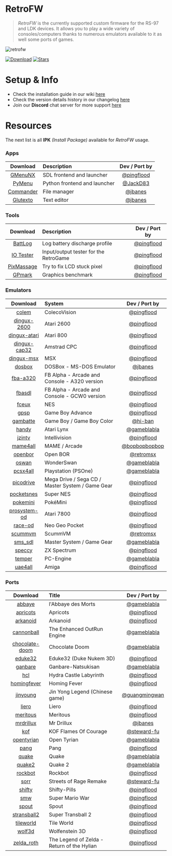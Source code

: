 # RetroFW

> _RetroFW_ is the currently supported custom firmware for the RS-97 and LDK devices. It allows you to play a wide variety of consoles/computers thanks to numerous emulators available to it as well some ports of games.

![retrofw](https://user-images.githubusercontent.com/348516/58355698-a3f68580-7e4b-11e9-9dff-ea1f795ed85c.png)

[![Download](https://img.shields.io/github/release/retrofw/firmware.svg?label=Download%20RetroFW&color=brightgreen)](https://github.com/retrofw/firmware/releases)
[![Stars](https://img.shields.io/github/stars/retrofw/firmware.svg?label=Project%20Stars)](https://github.com/retrofw/firmware/stargazers)

# Setup & Info

- Check the installation guide in our wiki [here](https://github.com/retrofw/firmware/wiki/Install-Firmware)
- Check the version details history in our changelog [here](https://github.com/retrofw/firmware/blob/master/CHANGELOG.md)
- Join our **Discord** chat server for more support [here](https://discord.gg/CX67MCH)

# Resources

The next list is all **IPK** _(Install Package)_ available for _RetroFW_ usage.

### Apps
Download | Description | Dev / Port by
:------:|:------|:------:
[GMenuNX](https://github.com/pingflood/gmenunx/releases/download/latest/gmenunx.ipk) | SDL frontend and launcher | [@pingflood](https://github.com/pingflood)
[PyMenu](https://github.com/JackD83/PyMenu/releases/latest) | Python frontend and launcher | [@JackD83](https://github.com/JackD83)
[Commander](https://drive.google.com/open?id=1jX8oMS4MkHpvluSCbNxR7gvQuhpUEoXQ) | File manager | [@jbanes](https://github.com/jbanes) 
[Glutexto](https://drive.google.com/open?id=1BnNhRvfqMgaHoptp1YDiBeu64LkQ6wNz) | Text editor  | [@jbanes](https://github.com/jbanes) 

### Tools
Download | Description | Dev / Port by
:------:|:------|:------:
[BattLog](https://github.com/pingflood/battlog/releases/download/initial/battlog.ipk) | Log battery discharge profile | [@pingflood](https://github.com/pingflood)
[IO Tester](https://github.com/pingflood/iotester/releases/download/initial/iotester.ipk) | Input/output tester for the RetroGame | [@pingflood](https://github.com/pingflood)
[PixMassage](https://github.com/pingflood/pixmassage/releases/download/initial/pixmassage.ipk) | Try to fix LCD stuck pixel | [@pingflood](https://github.com/pingflood)
[GPmark](https://github.com/pingflood/gpmark/releases/download/latest/gpmark.ipk) | Graphics benchmark | [@pingflood](https://github.com/pingflood)

### Emulators
Download | System | Dev / Port by
:------:|:------|:------:
[colem](https://github.com/pingflood/colem/releases/download/latest/colem.ipk) | ColecoVision | [@pingflood](https://github.com/pingflood) 
[dingux-2600](https://github.com/pingflood/dingux-2600/releases/download/latest/dingux-2600.ipk) | Atari 2600 | [@pingflood](https://github.com/pingflood) 
[dingux-atari](https://github.com/pingflood/dingux-atari/releases/download/latest/dingux-atari.ipk) | Atari 800 | [@pingflood](https://github.com/pingflood) 
[dingux-cap32](https://github.com/pingflood/dingux-cap32/releases/download/latest/dingux-cap32.ipk) | Amstrad CPC | [@pingflood](https://github.com/pingflood) 
[dingux-msx](https://github.com/pingflood/dingux-msx/releases/download/latest/dingux-msx.ipk) | MSX | [@pingflood](https://github.com/pingflood) 
[dosbox](https://drive.google.com/open?id=12COhKfowmqfaqcui55VZCVz-zY_vvFxQ) | DOSBox - MS-DOS Emulator | [@jbanes](https://github.com/jbanes) 
[fba-a320](https://github.com/pingflood/fba-a320/releases/download/latest/fba-a320.ipk) | FB Alpha - Arcade and Console - A320 version | [@pingflood](https://github.com/pingflood) 
[fbasdl](https://github.com/pingflood/fba-sdl/releases/download/latest/fbasdl.ipk) | FB Alpha - Arcade and Console - GCW0 version | [@pingflood](https://github.com/pingflood)
[fceux](https://github.com/pingflood/FCEUX/releases/download/latest/fceux.ipk) | NES | [@pingflood](https://github.com/pingflood) 
[gpsp](https://github.com/pingflood/gpsp/releases/download/latest/gpsp.ipk) | Game Boy Advance | [@pingflood](https://github.com/pingflood/gpsp) 
[gambatte](https://drive.google.com/open?id=1V6XP6uAsMmrgbzOaRlHKAJaTRiOFLPJb) | Game Boy / Game Boy Color | [@hi-ban](https://github.com/hi-ban) 
[handy](https://gameblabla.nl/files/ipk/rs97/handy_retrofw.ipk) | Atari Lynx | [@gameblabla](https://github.com/gameblabla) 
[jzintv](https://github.com/pingflood/jzintv/releases/download/latest/jzintv.ipk) | Intellivision | [@pingflood](https://github.com/pingflood/jzintv) 
[mame4all](https://gitlab.com/bopbopbopbop/mame4all-rs97/tags/) | MAME / Arcade | [@bopbopbopbop](https://gitlab.com/bopbopbopbop/mame4all-rs97) 
[openbor](https://github.com/retromsx/retrofw_ipks/releases/download/3.0_3434/openbor.ipk) | Open BOR | [@retromsx](https://github.com/retromsx) 
[oswan](https://gameblabla.nl/files/ipk/rs97/oswan_retrofw.ipk) | WonderSwan | [@gameblabla](https://github.com/gameblabla) 
[pcsx4all](https://gameblabla.nl/files/ipk/rs97/pcsx4all_retrofw.ipk) | Playstation (PSOne) | [@gameblabla](https://github.com/gameblabla) 
[picodrive](https://github.com/pingflood/picodrive/releases/download/latest/picodrive.ipk) | Mega Drive / Sega CD / Master System / Game Gear | [@pingflood](https://github.com/pingflood/picodriv) 
[pocketsnes](https://github.com/pingflood/PocketSNES/releases/download/latest/pocketsnes.ipk) | Super NES | [@pingflood](https://github.com/pingflood/PocketSNES) 
[pokemini](https://github.com/pingflood/pokemini/releases/download/latest/pokemini.ipk) | PokéMini | [@pingflood](https://github.com/pingflood/pokemini) 
[prosystem-od](https://github.com/pingflood/prosystem-od/releases/download/latest/prosystem-od.ipk) | Atari 7800 | [@pingflood](https://github.com/pingflood/prosystem-od) 
[race-od](https://github.com/pingflood/race-od/releases/download/latest/race-od.ipk) | Neo Geo Pocket | [@pingflood](https://github.com/pingflood/race-od) 
[scummvm](https://github.com/retromsx/retrofw_ipks/releases/download/3.0_3434/scummvm.ipk) | ScummVM | [@retromsx](https://github.com/retromsx) 
[sms_sdl](https://gameblabla.nl/files/ipk/rs97/sms_sdl_retrofw.ipk) | Master System / Game Gear | [@gameblabla](https://github.com/gameblabla) 
[speccy](https://github.com/pingflood/speccy/releases/download/latest/speccy.ipk) | ZX Spectrum | [@pingflood](https://github.com/pingflood/speccy) 
[temper](https://gameblabla.nl/files/ipk/rs97/temper_retrofw.ipk) | PC-Engine | [@gameblabla](https://github.com/gameblabla) 
[uae4all](https://github.com/retrofw/uae4all/releases/download/latest/uae4all.ipk) | Amiga | [@pingflood](https://github.com/retrofw/uae4all) 

### Ports
Download | Title | Dev / Port by
:------:|:------|:------:
[abbaye](https://gameblabla.nl/files/ipk/rs97/abbaye_retrofw.ipk) | l'Abbaye des Morts | [@gameblabla](https://github.com/gameblabla) 
[apricots](https://github.com/retrofw/apricots/releases/download/latest/apricots.ipk) | Apricots | [@pingflood](https://github.com/retrofw/apricots) 
[arkanoid](https://github.com/retrofw/arkanoid/releases/download/latest/arkanoid.ipk) | Arkanoid | [@pingflood](https://github.com/retrofw/arkanoid) 
[cannonball](https://gameblabla.nl/files/ipk/rs97/cannonball_retrofw.ipk) | The Enhanced OutRun Engine | [@gameblabla](https://github.com/gameblabla) 
[chocolate-doom](https://gameblabla.nl/files/ipk/rs97/chocolate-doom_retrofw.ipk) | Chocolate Doom | [@gameblabla](https://github.com/gameblabla) 
[eduke32](https://github.com/retrofw/eduke32/releases/download/latest/eduke32.ipk) | Eduke32 (Duke Nukem 3D) | [@pingflood](https://github.com/retrofw/eduke32) 
[ganbare](https://gameblabla.nl/files/ipk/rs97/Ganbare-Natsukisan_retrofw.ipk) | Ganbare-Natsukisan | [@gameblabla](https://github.com/gameblabla) 
[hcl](https://github.com/retrofw/hydracastlelabyrinth/releases/download/latest/hcl.ipk) | Hydra Castle Labyrinth | [@pingflood](https://github.com/retrofw/hydracastlelabyrinth) 
[homingfever](https://github.com/retrofw/homingfever/releases/download/latest/homingfever.ipk) | Homing Fever | [@pingflood](https://github.com/retrofw/retrofw/homingfever) 
[jinyoung](https://github.com/guangmingwan/rs97-jy/releases) | Jin Yong Legend (Chinese game) | [@guangmingwan](https://github.com/guangmingwan/rs97-jy) 
[liero](https://github.com/pingflood/liero/releases/download/latest/liero.ipk) | Liero | [@pingflood](https://github.com/pingflood/liero) 
[meritous](https://github.com/retrofw/meritous/releases/download/latest/meritous.ipk) | Meritous | [@pingflood](https://github.com/retrofw/meritous) 
[mrdrillux](https://drive.google.com/open?id=12cG0jD5wysvdszIF4BcvuPbVe52e2viD) | Mr Drillux | [@jbanes](https://github.com/jbanes) 
[kof](https://github.com/retrofw/bennugd/releases/download/kof/kof.ipk) | KOF Flames Of Courage | [@steward-fu](https://github.com/retrofw/bennugd) 
[opentyrian](https://github.com/retrofw/opentyrian/releases/download/latest/opentyrian.ipk) | Open Tyrian | [@gameblabla](https://github.com/gameblabla) 
[pang](https://github.com/retrofw/pang/releases/download/latest/pang.ipk) | Pang | [@pingflood](https://github.com/retrofw/pang) 
[quake](https://gameblabla.nl/files/ipk/rs97/quake_retrofw.ipk) | Quake | [@gameblabla](https://github.com/gameblabla) 
[quake2](https://gameblabla.nl/files/ipk/rs97/quake2_retrofw.ipk) | Quake 2 | [@gameblabla](https://github.com/gameblabla) 
[rockbot](https://github.com/retrofw/rockbot/releases/download/latest/rockbot.ipk) | Rockbot | [@pingflood](https://github.com/retrofw/rockbot) 
[sorr](https://github.com/retrofw/bennugd/releases/download/sorr/sorr.ipk) | Streets of Rage Remake | [@steward-fu](https://github.com/retrofw/bennugd) 
[shifty](https://github.com/retrofw/shifty/releases/download/latest/shifty.ipk) | Shifty-Pills | [@pingflood](https://github.com/shifty/releases) 
[smw](https://github.com/retrofw/smw/releases/download/latest/smw.ipk) | Super Mario War | [@pingflood](https://github.com/retrofw/smw) 
[spout](https://github.com/retrofw/spout/releases/download/latest/spout.ipk) | Spout | [@pingflood](https://github.com/retrofw/spout) 
[stransball2](https://github.com/retrofw/stransball2/releases/download/latest/stransball2.ipk) | Super Transball 2 | [@pingflood](https://github.com/retrofw/stransball2)
[tileworld](https://github.com/retrofw/tileworld/releases/download/latest/tileworld.ipk) | Tile World | [@pingflood](https://github.com/retrofw/tileworld) 
[wolf3d](https://github.com/retrofw/wolf3d/releases/download/latest/wolf3d.ipk) | Wolfenstein 3D | [@pingflood](https://github.com/retrofw/wolf3d) 
[zelda_roth](https://github.com/retrofw/zelda_roth/releases/download/latest/zelda_roth.ipk) | The Legend of Zelda - Return of the Hylian | [@pingflood](https://github.com/retrofw/zelda_roth) 
